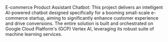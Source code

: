E-commerce Product Assistant Chatbot:
This project delivers an intelligent AI-powered chatbot designed specifically for a booming small-scale e-commerce startup, aiming to significantly enhance customer experience and drive conversions. The entire solution is built and orchestrated on Google Cloud Platform's (GCP) Vertex AI, leveraging its robust suite of machine learning services.
